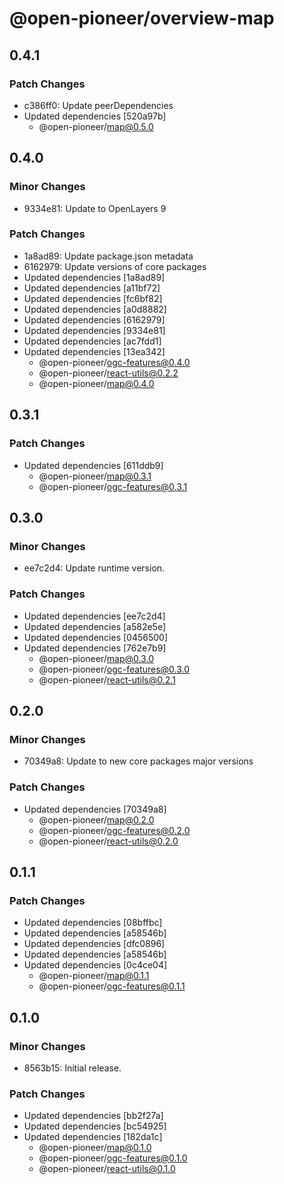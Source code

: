 # @open-pioneer/overview-map

## 0.4.1

### Patch Changes

-   c386ff0: Update peerDependencies
-   Updated dependencies [520a97b]
    -   @open-pioneer/map@0.5.0

## 0.4.0

### Minor Changes

-   9334e81: Update to OpenLayers 9

### Patch Changes

-   1a8ad89: Update package.json metadata
-   6162979: Update versions of core packages
-   Updated dependencies [1a8ad89]
-   Updated dependencies [a11bf72]
-   Updated dependencies [fc6bf82]
-   Updated dependencies [a0d8882]
-   Updated dependencies [6162979]
-   Updated dependencies [9334e81]
-   Updated dependencies [ac7fdd1]
-   Updated dependencies [13ea342]
    -   @open-pioneer/ogc-features@0.4.0
    -   @open-pioneer/react-utils@0.2.2
    -   @open-pioneer/map@0.4.0

## 0.3.1

### Patch Changes

-   Updated dependencies [611ddb9]
    -   @open-pioneer/map@0.3.1
    -   @open-pioneer/ogc-features@0.3.1

## 0.3.0

### Minor Changes

-   ee7c2d4: Update runtime version.

### Patch Changes

-   Updated dependencies [ee7c2d4]
-   Updated dependencies [a582e5e]
-   Updated dependencies [0456500]
-   Updated dependencies [762e7b9]
    -   @open-pioneer/map@0.3.0
    -   @open-pioneer/ogc-features@0.3.0
    -   @open-pioneer/react-utils@0.2.1

## 0.2.0

### Minor Changes

-   70349a8: Update to new core packages major versions

### Patch Changes

-   Updated dependencies [70349a8]
    -   @open-pioneer/map@0.2.0
    -   @open-pioneer/ogc-features@0.2.0
    -   @open-pioneer/react-utils@0.2.0

## 0.1.1

### Patch Changes

-   Updated dependencies [08bffbc]
-   Updated dependencies [a58546b]
-   Updated dependencies [dfc0896]
-   Updated dependencies [a58546b]
-   Updated dependencies [0c4ce04]
    -   @open-pioneer/map@0.1.1
    -   @open-pioneer/ogc-features@0.1.1

## 0.1.0

### Minor Changes

-   8563b15: Initial release.

### Patch Changes

-   Updated dependencies [bb2f27a]
-   Updated dependencies [bc54925]
-   Updated dependencies [182da1c]
    -   @open-pioneer/map@0.1.0
    -   @open-pioneer/ogc-features@0.1.0
    -   @open-pioneer/react-utils@0.1.0
